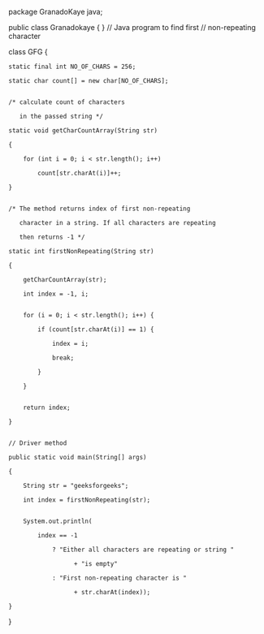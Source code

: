 package GranadoKaye java;

public class Granadokaye {
}
// Java program to find first
// non-repeating character

class GFG {

    static final int NO_OF_CHARS = 256;

    static char count[] = new char[NO_OF_CHARS];
 

    /* calculate count of characters 

       in the passed string */

    static void getCharCountArray(String str)

    {

        for (int i = 0; i < str.length(); i++)

            count[str.charAt(i)]++;

    }


    /* The method returns index of first non-repeating

       character in a string. If all characters are repeating 

       then returns -1 */

    static int firstNonRepeating(String str)

    {

        getCharCountArray(str);

        int index = -1, i;
 

        for (i = 0; i < str.length(); i++) {

            if (count[str.charAt(i)] == 1) {

                index = i;

                break;

            }

        }
 

        return index;

    }
 

    // Driver method

    public static void main(String[] args)

    {

        String str = "geeksforgeeks";

        int index = firstNonRepeating(str);
 

        System.out.println(

            index == -1

                ? "Either all characters are repeating or string "

                      + "is empty"

                : "First non-repeating character is "

                      + str.charAt(index));

    }
}
